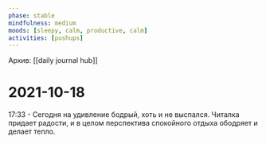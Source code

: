 ```yaml
---
phase: stable
mindfulness: medium
moods: [sleepy, calm, productive, calm]
activities: [pushups]
---
```

Архив: [[daily journal hub]]
# 2021-10-18

17:33 - Сегодня на удивление бодрый, хоть и не выспался. Читалка придает радости, и в целом перспектива спокойного отдыха ободряет и делает тепло.

